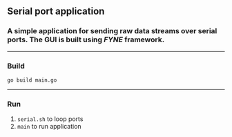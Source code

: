 ## Serial port application

### A simple application for sending raw data streams over serial ports. The GUI is built using *FYNE* framework.

---

### **Build**

`go build main.go`

---

### **Run**

1. `serial.sh` to loop ports
2. `main` to run application
